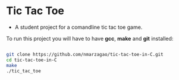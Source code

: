 # Tic Tac Toe

- A student project for a comandline tic tac toe game.

To run this project you will have to have **gcc**, **make** and **git** installed:
```bash

git clone https://github.com/nmarzagao/tic-tac-toe-in-C.git
cd tic-tac-toe-in-C
make
./tic_tac_toe
``` 
